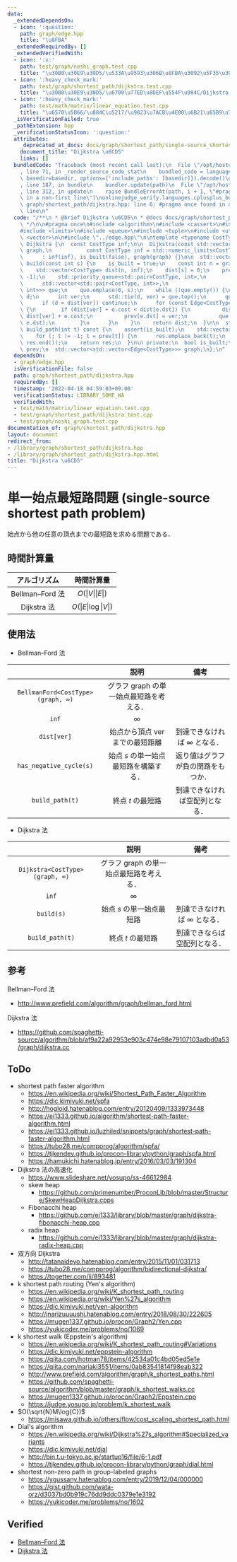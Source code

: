 ```yaml
---
data:
  _extendedDependsOn:
  - icon: ':question:'
    path: graph/edge.hpp
    title: "\u8FBA"
  _extendedRequiredBy: []
  _extendedVerifiedWith:
  - icon: ':x:'
    path: test/graph/noshi_graph.test.cpp
    title: "\u30B0\u30E9\u30D5/\u533A\u9593\u306B\u8FBA\u3092\u5F35\u308B\u30C6\u30AF"
  - icon: ':heavy_check_mark:'
    path: test/graph/shortest_path/dijkstra.test.cpp
    title: "\u30B0\u30E9\u30D5/\u6700\u77ED\u8DEF\u554F\u984C/Dijkstra \u6CD5"
  - icon: ':heavy_check_mark:'
    path: test/math/matrix/linear_equation.test.cpp
    title: "\u6570\u5B66/\u884C\u5217/\u9023\u7ACB\u4E00\u6B21\u65B9\u7A0B\u5F0F"
  _isVerificationFailed: true
  _pathExtension: hpp
  _verificationStatusIcon: ':question:'
  attributes:
    _deprecated_at_docs: docs/graph/shortest_path/single-source_shortest_path_problem.md
    document_title: "Dijkstra \u6CD5"
    links: []
  bundledCode: "Traceback (most recent call last):\n  File \"/opt/hostedtoolcache/Python/3.10.8/x64/lib/python3.10/site-packages/onlinejudge_verify/documentation/build.py\"\
    , line 71, in _render_source_code_stat\n    bundled_code = language.bundle(stat.path,\
    \ basedir=basedir, options={'include_paths': [basedir]}).decode()\n  File \"/opt/hostedtoolcache/Python/3.10.8/x64/lib/python3.10/site-packages/onlinejudge_verify/languages/cplusplus.py\"\
    , line 187, in bundle\n    bundler.update(path)\n  File \"/opt/hostedtoolcache/Python/3.10.8/x64/lib/python3.10/site-packages/onlinejudge_verify/languages/cplusplus_bundle.py\"\
    , line 312, in update\n    raise BundleErrorAt(path, i + 1, \"#pragma once found\
    \ in a non-first line\")\nonlinejudge_verify.languages.cplusplus_bundle.BundleErrorAt:\
    \ graph/shortest_path/dijkstra.hpp: line 6: #pragma once found in a non-first\
    \ line\n"
  code: "/**\n * @brief Dijkstra \u6CD5\n * @docs docs/graph/shortest_path/single-source_shortest_path_problem.md\n\
    \ */\n\n#pragma once\n#include <algorithm>\n#include <cassert>\n#include <functional>\n\
    #include <limits>\n#include <queue>\n#include <tuple>\n#include <utility>\n#include\
    \ <vector>\n\n#include \"../edge.hpp\"\n\ntemplate <typename CostType>\nstruct\
    \ Dijkstra {\n  const CostType inf;\n\n  Dijkstra(const std::vector<std::vector<Edge<CostType>>>&\
    \ graph,\n           const CostType inf = std::numeric_limits<CostType>::max())\n\
    \      : inf(inf), is_built(false), graph(graph) {}\n\n  std::vector<CostType>\
    \ build(const int s) {\n    is_built = true;\n    const int n = graph.size();\n\
    \    std::vector<CostType> dist(n, inf);\n    dist[s] = 0;\n    prev.assign(n,\
    \ -1);\n    std::priority_queue<std::pair<CostType, int>,\n                  \
    \      std::vector<std::pair<CostType, int>>,\n                        std::greater<std::pair<CostType,\
    \ int>>> que;\n    que.emplace(0, s);\n    while (!que.empty()) {\n      CostType\
    \ d;\n      int ver;\n      std::tie(d, ver) = que.top();\n      que.pop();\n\
    \      if (d > dist[ver]) continue;\n      for (const Edge<CostType>& e : graph[ver])\
    \ {\n        if (dist[ver] + e.cost < dist[e.dst]) {\n          dist[e.dst] =\
    \ dist[ver] + e.cost;\n          prev[e.dst] = ver;\n          que.emplace(dist[e.dst],\
    \ e.dst);\n        }\n      }\n    }\n    return dist;\n  }\n\n  std::vector<int>\
    \ build_path(int t) const {\n    assert(is_built);\n    std::vector<int> res;\n\
    \    for (; t != -1; t = prev[t]) {\n      res.emplace_back(t);\n    }\n    std::reverse(res.begin(),\
    \ res.end());\n    return res;\n  }\n\n private:\n  bool is_built;\n  std::vector<int>\
    \ prev;\n  std::vector<std::vector<Edge<CostType>>> graph;\n};\n"
  dependsOn:
  - graph/edge.hpp
  isVerificationFile: false
  path: graph/shortest_path/dijkstra.hpp
  requiredBy: []
  timestamp: '2022-04-18 04:59:03+09:00'
  verificationStatus: LIBRARY_SOME_WA
  verifiedWith:
  - test/math/matrix/linear_equation.test.cpp
  - test/graph/shortest_path/dijkstra.test.cpp
  - test/graph/noshi_graph.test.cpp
documentation_of: graph/shortest_path/dijkstra.hpp
layout: document
redirect_from:
- /library/graph/shortest_path/dijkstra.hpp
- /library/graph/shortest_path/dijkstra.hpp.html
title: "Dijkstra \u6CD5"
---
```

# 単一始点最短路問題 (single-source shortest path problem)

始点から他の任意の頂点までの最短路を求める問題である．


## 時間計算量

|アルゴリズム|時間計算量|
|:--:|:--:|
|Bellman–Ford 法|$O(\lvert V \rvert \lvert E \rvert)$|
|Dijkstra 法|$O(\lvert E \rvert \log{\lvert V \rvert})$|


## 使用法

- Bellman–Ford 法

||説明|備考|
|:--:|:--:|:--:|
|`BellmanFord<CostType>(graph, ∞)`|グラフ $\mathrm{graph}$ の単一始点最短路を考える．||
|`inf`|$\infty$||
|`dist[ver]`|始点から頂点 $\mathrm{ver}$ までの最短距離|到達できなければ $\infty$ となる．|
|`has_negative_cycle(s)`|始点 $s$ の単一始点最短路を構築する．|返り値はグラフが負の閉路をもつか．|
|`build_path(t)`|終点 $t$ の最短路|到達できなければ空配列となる．|

- Dijkstra 法

||説明|備考|
|:--:|:--:|:--:|
|`Dijkstra<CostType>(graph, ∞)`|グラフ $\mathrm{graph}$ の単一始点最短路を考える．||
|`inf`|$\infty$||
|`build(s)`|始点 $s$ の単一始点最短路|到達できなければ $\infty$ となる．|
|`build_path(t)`|終点 $t$ の最短路|到達できならば空配列となる．|


## 参考

Bellman–Ford 法
- http://www.prefield.com/algorithm/graph/bellman_ford.html

Dijkstra 法
- https://github.com/spaghetti-source/algorithm/blob/af9a22a92953e903c474e98e79107103adbd0a53/graph/dijkstra.cc


## ToDo

- shortest path faster algorithm
  - https://en.wikipedia.org/wiki/Shortest_Path_Faster_Algorithm
  - https://dic.kimiyuki.net/spfa
  - http://hogloid.hatenablog.com/entry/20120409/1333973448
  - https://ei1333.github.io/algorithm/shortest-path-faster-algorithm.html
  - https://ei1333.github.io/luzhiled/snippets/graph/shortest-path-faster-algorithm.html
  - https://tubo28.me/compprog/algorithm/spfa/
  - https://tjkendev.github.io/procon-library/python/graph/spfa.html
  - https://hamukichi.hatenablog.jp/entry/2016/03/03/191304
- Dijkstra 法の高速化
  - https://www.slideshare.net/yosupo/ss-46612984
  - skew heap
    - https://github.com/primenumber/ProconLib/blob/master/Structure/SkewHeapDijkstra.cpps
  - Fibonacchi heap
    - https://github.com/ei1333/library/blob/master/graph/dijkstra-fibonacchi-heap.cpp
  - radix heap
    - https://github.com/ei1333/library/blob/master/graph/dijkstra-radix-heap.cpp
- 双方向 Dijkstra
  - http://tatanaideyo.hatenablog.com/entry/2015/11/01/031713
  - https://tubo28.me/compprog/algorithm/bidirectional-dijkstra/
  - https://togetter.com/li/893481
- k shortest path routing (Yen's algorithm)
  - https://en.wikipedia.org/wiki/K_shortest_path_routing
  - https://en.wikipedia.org/wiki/Yen%27s_algorithm
  - https://dic.kimiyuki.net/yen-algorithm
  - http://inarizuuuushi.hatenablog.com/entry/2018/08/30/222605
  - https://mugen1337.github.io/procon/Graph2/Yen.cpp
  - https://yukicoder.me/problems/no/1069
- k shortest walk (Eppstein's algorithm)
  - https://en.wikipedia.org/wiki/K_shortest_path_routing#Variations
  - https://dic.kimiyuki.net/eppstein-algorithm
  - https://qiita.com/hotman78/items/42534a01c4bd05ed5e1e
  - https://qiita.com/nariaki3551/items/0ab83541814f98eab322
  - http://www.prefield.com/algorithm/graph/k_shortest_paths.html
  - https://github.com/spaghetti-source/algorithm/blob/master/graph/k_shortest_walks.cc
  - https://mugen1337.github.io/procon/Graph2/Eppstein.cpp
  - https://judge.yosupo.jp/problem/k_shortest_walk
- $O(\sqrt{N}M\log{C})$
  - https://misawa.github.io/others/flow/cost_scaling_shortest_path.html
- Dial's algorithm
  - https://en.wikipedia.org/wiki/Dijkstra%27s_algorithm#Specialized_variants
  - https://dic.kimiyuki.net/dial
  - http://bin.t.u-tokyo.ac.jp/startup16/file/6-1.pdf
  - https://tjkendev.github.io/procon-library/python/graph/dial.html
- shortest non-zero path in group-labeled graphs
  - https://ygussany.hatenablog.com/entry/2019/12/04/000000
  - https://gist.github.com/wata-orz/d3037bd0b919c76dd9ddc0379e1e3192
  - https://yukicoder.me/problems/no/1602


## Verified

- [Bellman–Ford 法](https://onlinejudge.u-aizu.ac.jp/solutions/problem/GRL_1_B/review/4082583/emthrm/C++14)
- [Dijkstra 法](https://judge.yosupo.jp/submission/8211)
